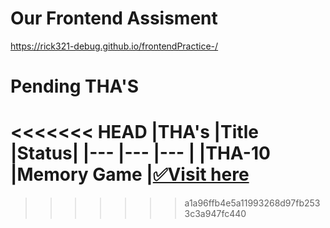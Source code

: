 # Our Frontend Assisment
https://rick321-debug.github.io/frontendPractice-/

# Pending THA'S
<<<<<<< HEAD
|THA's |Title |Status|
|--- |--- |--- |
|THA-10 |Memory Game |[✅Visit here](THA-10/index.css)
=======

>>>>>>> a1a96ffb4e5a11993268d97fb2533c3a947fc440
